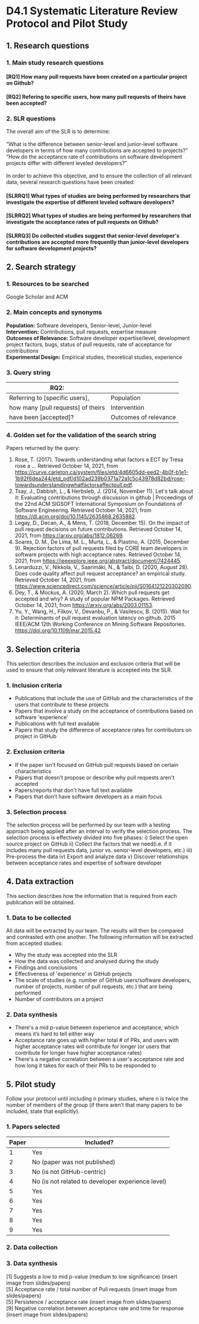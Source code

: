 # D4.1 Systematic Literature Review Protocol and Pilot Study
## 1. Research questions
### 1. Main study research questions
#### [RQ1] How many pull requests have been created on a particular project on Github?
#### [RQ2] Refering to specific users, how many pull requests of theirs have been accepted?

### 2. SLR questions
The overall aim of the SLR is to determine: 
<br /><br />“What is the difference between senior-level and junior-level software developers in terms of how many contributions are accepted to projects?”
<br />“How do the acceptance rate of contributions on software development projects differ with different leveled developers?”
<br /><br />In order to achieve this objective, and to ensure the collection of all relevant data, several research
questions have been created:
#### [SLRRQ1] What types of studies are being performed by researchers that investigate the expertise of different leveled software developers?
#### [SLRRQ2] What types of studies are being performed by researchers that investigate the acceptance rates of pull requests on Github?
#### [SLRRQ3] Do collected studies suggest that senior-level developer's contributions are accepted more frequently than junior-level developers for software development projects?
## 2. Search strategy
### 1. Resources to be searched
Google Scholar and ACM
### 2. Main concepts and synonyms
  **Population:** Software developers, Senior-level, Junior-level
</br>**Intervention:** Contributions, pull requests, expertise measure
</br>**Outcomes of Relevance:** Software developer expertise/level, development project factors, bugs, status of pull requests, rate of acceptance for contributions
</br>**Experimental Design:** Empirical studies, theoretical studies, experience

### 3. Query string
RQ2: |  |
--- | --- | 
Referring to [specific users], | Population |
how many [pull requests] of theirs | Intervention |
have been [accepted]? | Outcomes of relevance |
### 4. Golden set for the validation of the search string
Papers returned by the query:
1. Rose, T. (2017). Towards understanding what factors a ECT by Tresa rose a ... Retrieved October 14, 2021, from https://curve.carleton.ca/system/files/etd/4d6605dd-eed2-4b0f-b1e1-1b92f6dea244/etd_pdf/d102ad239b0371a72a1c5c43978d82bd/rose-towardsunderstandingwhatfactorsaffectpull.pdf. 
2. Tsay, J., Dabbish, L., & Herbsleb, J. (2014, November 11). Let's talk about it: Evaluating contributions through discussion in github | Proceedings of the 22nd ACM SIGSOFT International Symposium on Foundations of Software Engineering. Retrieved October 14, 2021, from https://dl.acm.org/doi/10.1145/2635868.2635882. 
3. Legay, D., Decan, A., & Mens, T. (2018, December 15). On the impact of pull request decisions on future contributions. Retrieved October 14, 2021, from https://arxiv.org/abs/1812.06269. 
4. Soares, D. M., De Lima, M. L., Murta, L., & Plastino, A. (2015, December 9). Rejection factors of pull requests filed by CORE team developers in software projects with high acceptance rates. Retrieved October 14, 2021, from https://ieeexplore.ieee.org/abstract/document/7424445. 
5. Lenarduzzi, V., Nikkola, V., Saarimäki, N., & Taibi, D. (2020, August 28). Does code quality affect pull request acceptance? an empirical study. Retrieved October 14, 2021, from https://www.sciencedirect.com/science/article/pii/S0164121220302090. 
6. Dey, T., & Mockus, A. (2020, March 2). Which pull requests get accepted and why? A study of popular NPM Packages. Retrieved October 14, 2021, from https://arxiv.org/abs/2003.01153. 
7. Yu, Y., Wang, H., Filkov, V., Devanbu, P., & Vasilescu, B. (2015). Wait for it: Determinants of pull request evaluation latency on github. 2015 IEEE/ACM 12th Working Conference on Mining Software Repositories. https://doi.org/10.1109/msr.2015.42 


## 3. Selection criteria
This selection describes the inclusion and exclusion criteria that will be used to ensure that only relevant literature is accepted into the SLR.
### 1. Inclusion criteria
  - Publications that include the use of GitHub and the characteristics of the users that contribute to these projects
  - Papers that involve a study on the acceptance of contributions based on software 'experience'
  - Publications with full text available
  - Papers that study the difference of acceptance rates for contributors on project in GitHub
### 2. Exclusion criteria
  - If the paper isn't focused on GitHub pull requests based on certain characteristics
  - Papers that doesn't propose or describe why pull requests aren't accepted
  - Papers/reports that don't have full text available
  - Papers that don't have software developers as a main focus
### 3. Selection process
The selection process will be performed by our team with a testing approach being applied after an interval to verify the selection process. The selection process is effectively divided into five phases: 
  i) Select the open source project on GitHub
  ii) Collect the factors that we need(i.e. if it includes many pull requests data, junior vs. senior-level developers, etc.)
  iii) Pre-process the data
  iv) Export and analyze data
  v) Discover relationships between acceptance rates and expertise of software developer
  
## 4. Data extraction
This section describes how the information that is required from each publication will be obtained. 
### 1. Data to be collected
All data will be extracted by our team. The results will then be compared and contrasted with one another. The following information will be extracted from accepted studies: 
  - Why the study was accepted into the SLR
  - How the data was collected and analysed during the study
  - Findings and conclusions
  - Effectiveness of 'experience' in GitHub projects 
  - The scale of studies (e.g. number of GitHub users/software developers, number of projects, number of pull requests, etc.) that are being performed
  - Number of contributors on a project
### 2. Data synthesis
  - There's a mid p-value between experience and acceptance, which means it’s hard to tell either way
  - Acceptance rate goes up with higher total # of PRs, and users with higher acceptance rates will contribute for longer (or users that contribute for longer have higher acceptance rates)
  - There's a negative correlation between a user's acceptance rate and how long it takes for each of their PRs to be responded to

## 5. Pilot study
Follow your protocol until including n primary studies, where n is twice the number of members of the group (if there aren’t that many papers to 
be included, state that explicitly). 
### 1. Papers selected

| Paper | Included? |
| ------------- | ------------- |
| 1  | Yes |
| 2  | No (paper was not published)  |
| 3  | No (is not GitHub-centric)  |
| 4  | No (is not related to developer experience level) |
| 5  | Yes  |
| 6  | Yes  |
| 7  | Yes  |
| 8  | Yes  |
| 9  | Yes  |


### 2. Data collection

### 3. Data synthesis
 [1] Suggests a low to mid p-value (medium to low significance) (insert image from slides/papers)
 </br>[5] Acceptance rate / total number of Pull requests (insert image from slides/papers)
 </br>[5] Persistence / acceptance rate (insert image from slides/papers)
 </br>[9] Negative correlation between acceptance rate and time for response (insert image from slides/papers)
